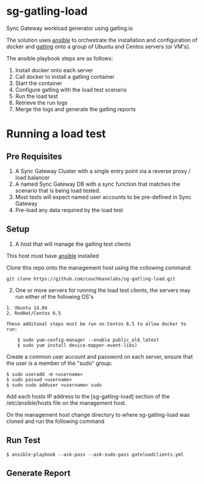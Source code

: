 # sg-gatling-load
Sync Gateway workload generator using gatling.io

The solution uses [ansible](www.ansible.com) to orchestrate the installation and configuration of docker and [gatling](gatling.io) onto a group of Ubuntu and Centos servers (or VM's).

The ansible playbook steps are as follows:
  1. Install docker onto each server
  2. Call docker to install a gatling container
  3. Start the container
  4. Configure gatling with the load test scenario
  5. Run the load test
  6. Retrieve the run logs
  7. Merge the logs and generate the gatling reports

# Running a load test

## Pre Requisites

  1. A Sync Gateway Cluster with a single entry point via a reverse proxy / load balancer
  2. A named Sync Gateway DB with a sync function that matches the scenario that is being load tested.
  3. Most tests will expect named user accounts to be pre-defined in Sync Gateway
  4. Pre-load any data required by the load test

## Setup

  1. A host that will manage the gatling test clients

  This host must have [ansible](http://www.ansible.com/home) installed
  
  Clone this repo onto the management host using the collowing command:
  
  ```
  git clone https://github.com/couchbaselabs/sg-gatling-load.git
  ```

  2. One or more servers for running the load test clients, the servers may run either of the following OS's

    1. Ubuntu 14.04
    2. RedHat/Centos 6.5

    These additonal steps must be run on Centos 6.5 to allow docker to run:
```
    $ sudo yum-config-manager --enable public_ol6_latest
    $ sudo yum install device-mapper-event-libs)
```
  Create a common user account and password on each server, ensure that the user is a member of the "sudo" group:
  
  ```
  $ sudo useradd -m <username>
  $ sudo passwd <username>
  $ sudo sudo adduser <username> sudo
  ```
  Add each hosts IP address to the [sg-gatling-load] section of the /etc/ansible/hosts file on the management host.
  
On the management host change directory to where sg-gatling-load was cloned and run the following command

## Run Test

```
$ ansible-playbook --ask-pass --ask-sudo-pass gateloadclients.yml
```

## Generate Report
